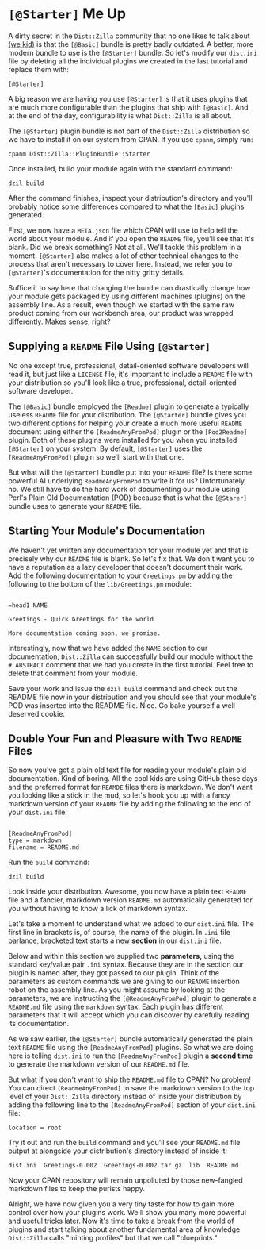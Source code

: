 # `[@Starter]` Me Up

A dirty secret in the `Dist::Zilla` community that no one likes to talk about
[(we kid)](http://blogs.perl.org/users/grinnz/2016/07/distzilla---why-you-should-use-starter-instead-of-basic.html)
is that the `[@Basic]` bundle is pretty badly outdated. A better, more modern
bundle to use is the `[@Starter]` bundle. So let's modify our `dist.ini` file by
deleting all the individual plugins we created in the last tutorial and replace
them with:

`[@Starter]`

A big reason we are having you use `[@Starter]` is that it uses plugins that are
much more configurable than the plugins that ship with `[@Basic]`. And, at the
end of the day, configurability is what `Dist::Zilla` is all about.

The `[@Starter]` plugin bundle is not part of the `Dist::Zilla` distribution so
we have to install it on our system from CPAN. If you use `cpanm`, simply run:

`cpanm Dist::Zilla::PluginBundle::Starter`

Once installed, build your module again with the standard command:

`dzil build`

After the command finishes, inspect your distribution's directory and you'll
probably notice some differences compared to what the `[Basic]` plugins
generated.

First, we now have a `META.json` file which CPAN will use to help tell the world
about your module. And if you open the `README` file, you'll see that it's
blank. Did we break something? Not at all. We'll tackle this problem in a
moment. `[@Starter]` also makes a lot of other technical changes to the process
that aren't necessary to cover here. Instead, we refer you to `[@Starter]`'s
documentation for the nitty gritty details.

Suffice it to say here that changing the bundle can drastically change how your
module gets packaged by using different machines (plugins) on the assembly line.
As a result, even though we started with the same raw product coming from our
workbench area, our product was wrapped differently. Makes sense, right?

## Supplying a `README` File Using `[@Starter]`

No one except true, professional, detail-oriented software developers will read
it, but just like a `LICENSE` file, it's important to include a `README` file
with your distribution so you'll look like a true, professional,
detail-oriented software developer.

The `[@Basic]` bundle employed the `[Readme]` plugin to generate a typically
useless `README` file for your distribution. The `[@Starter]` bundle gives you
two different options for helping your create a much more useful `README`
document using either the `[ReadmeAnyFromPod]` plugin or the `[Pod2Readme]`
plugin. Both of these plugins were installed for you when you installed
`[@Starter]` on your system. By default, `[@Starter]` uses the
`[ReadmeAnyFromPod]` plugin so we'll start with that one.

But what will the `[@Starter]` bundle put into your `README` file? Is there some
powerful AI underlying `ReadmeAnyFromPod` to write it for us? Unfortunately,
no. We still have to do the hard work of documenting our module using Perl's
Plain Old Documentation (POD) because that is what the `[@Starer]` bundle uses
to generate your `README` file.

## Starting Your Module's Documentation

We haven't yet written any documentation for your module yet and that is
precisely why our `README` file is blank. So let's fix that. We don't want you
to have a reputation as a lazy developer that doesn't document their work. Add
the following documentation to your `Greetings.pm` by adding the following
to the bottom of the `lib/Greetings.pm` module:

```

=head1 NAME

Greetings - Quick Greetings for the world

More documentation coming soon, we promise.

```

Interestingly, now that we have added the `NAME` section to our documentation,
`Dist::Zilla` can successfully build our module without the `# ABSTRACT` comment
that we had you create in the first tutorial. Feel free to delete that comment
from your module.

Save your work and issue the `dzil build` command and check out the README file
now in your distribution and you should see that your module's POD was inserted
into the README file. Nice. Go bake yourself a well-deserved cookie.

## Double Your Fun and Pleasure with Two `README` Files

So now you've got a plain old text file for reading your module's plain old
documentation. Kind of boring. All the cool kids are using GitHub these days and
the preferred format for `REAMDE` files there is markdown. We don't want you
looking like a stick in the mud, so let's hook you up with a fancy markdown
version of your `README` file by adding the following to the end of your
`dist.ini` file:

```

[ReadmeAnyFromPod]
type = markdown
filename = README.md

```

Run the `build` command:

`dzil build`

Look inside your distribution. Awesome, you now have a plain text `README` file
and a fancier, markdown version `README.md` automatically generated for you
without having to know a lick of markdown syntax.

Let's take a moment to understand what we added to our `dist.ini` file. The
first line in brackets is, of course, the name of the plugin. In `.ini` file
parlance, bracketed text starts a new **section** in our `dist.ini` file.

Below and within this section we supplied two **parameters,** using the standard
key/value pair `.ini` syntax. Because they are in the section our plugin is
named after, they got passed to our plugin. Think of the parameters as custom
commands we are giving to our `README` insertion robot on the assembly line. As
you might assume by looking at the parameters, we are instructing the
`[@ReadmeAnyFromPod]` plugin to generate a `README.md` file using the `markdown`
syntax. Each plugin has different parameters that it will accept which you can
discover by carefully reading its documentation.

As we saw earlier, the `[@Starter]` bundle automatically generated the plain
text `README` file using the `[ReadmeAnyFromPod]` plugins. So what we are doing
here is telling `dist.ini` to run the `[ReadmeAnyFromPod]` plugin a **second
time** to generate the markdown version of our `README.md` file.

But what if you don't want to ship the `README.md` file to CPAN? No problem! You
can direct `[ReadmeAnyFromPod]` to save the markdown version to the top level of
your `Dist::Zilla` directory instead of inside your distribution by adding the
following line to the `[ReadmeAnyFromPod]` section of your `dist.ini` file:

`location = root`

Try it out and run the `build` command and you'll see your `README.md` file
output at alongside your distribution's directory instead of inside it:

`dist.ini  Greetings-0.002  Greetings-0.002.tar.gz  lib  README.md`

Now your CPAN repository will remain unpolluted by those new-fangled markdown
files to keep the purists happy.

Alright, we have now given you a very tiny taste for how to gain more control
over how your plugins work. We'll show you many more powerful and useful tricks
later. Now it's time to take a break from the world of plugins and start
talking about another fundamental area of knowledge `Dist::Zilla` calls
"minting profiles" but that we call "blueprints."
